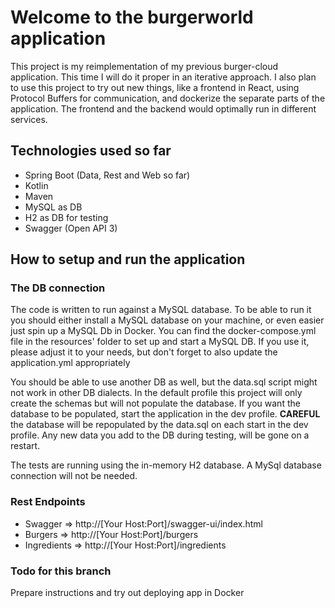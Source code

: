 # Welcome to the burgerworld application

This project is my reimplementation of my previous burger-cloud application. This time I will do it proper in an
iterative approach. I also plan to use this project to try out new things, like a frontend in React, using Protocol
Buffers for communication, and dockerize the separate parts of the application. The frontend and the backend would
optimally run in different services.

## Technologies used so far

- Spring Boot (Data, Rest and Web so far)
- Kotlin
- Maven
- MySQL as DB
- H2 as DB for testing
- Swagger (Open API 3)

## How to setup and run the application

### The DB connection

The code is written to run against a MySQL database. To be able to run it you should either install a MySQL database on
your machine, or even easier just spin up a MySQL Db in Docker. You can find the docker-compose.yml file in the
resources' folder to set up and start a MySQL DB. If you use it, please adjust it to your needs, but don't forget to
also update the application.yml appropriately

You should be able to use another DB as well, but the data.sql script might not work in other DB dialects. In the
default profile this project will only create the schemas but will not populate the database. If you want the database
to be populated, start the application in the dev profile.
<b>CAREFUL</b> the database will be repopulated by the data.sql on each start in the dev profile. Any new data you add
to the DB during testing, will be gone on a restart.

The tests are running using the in-memory H2 database. A MySql database connection will not be needed.

### Rest Endpoints
- Swagger => http://[Your Host:Port]/swagger-ui/index.html
- Burgers => http://[Your Host:Port]/burgers
- Ingredients => http://[Your Host:Port]/ingredients

### Todo for this branch
Prepare instructions and try out deploying app in Docker




